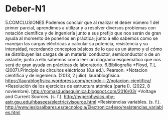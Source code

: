 # Deber-N1
5.COMCLUSIONES
Podemos concluir que al realizar el deber número 1 del primer parcial, aprendimos a utilizar y a resolver diversos problemas con notación científica y de ingeniería junto a sus prefijo que nos serán de gran ayuda al momento de ponerlos en práctica; junto a ello sabemos como se manejan las cargas eléctricas a calcular su potencia, resistencia y su intensidad, recordando conceptos básicos de lo que es un átomo y el cómo se distribuyen las cargas de un material conductor, semiconductor o de un aislante; junto a ello sabemos como leer un diagrama esquemático que nos será de gran ayuda en prácticas de laboratorio.
6.Bibliografía
*Floyd, T.L (2007).Principio de circuitos eléctricos (8.a ed.). Pearson.
*Notacion cientifica y de ingenieria. (2013, 2 julio). laurablogfisica. https://laurablogfisica.wordpress.com/periodo-i-2/notacion-cientifica/
*Resolución de los ejercicios de estructura atómica (parte I). (2022, 8 noviembre). http://nomasdudasquimica.blogspot.com/2016/03/
*Voltage and Current Sources. (s. f.). http://hyperphysics.phy-astr.gsu.edu/hbasees/electric/visource.html
*Resistencias variables. (s. f.). http://www.ieslosalbares.es/tecnologia/Electronica4eso/resistencias_variables.html

